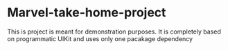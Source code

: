 # Marvel-take-home-project

This is project is meant for demonstration purposes.
It is completely based on programmatic UIKit and uses only one pacakage dependency
